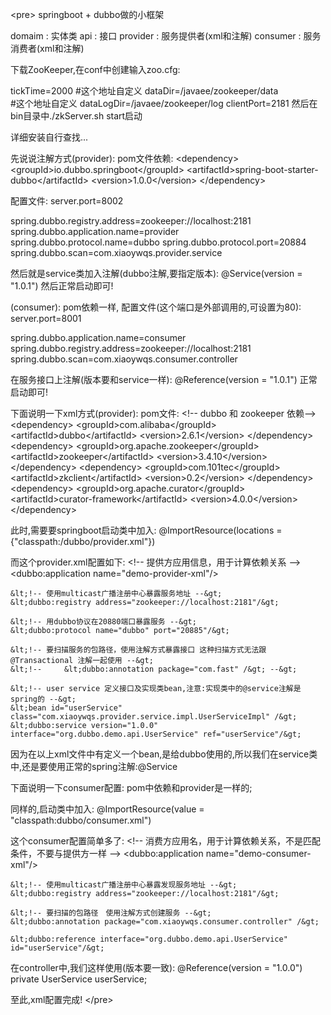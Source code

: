 &lt;pre&gt;
springboot + dubbo做的小框架

domaim : 实体类
api : 接口
provider : 服务提供者(xml和注解)
consumer : 服务消费者(xml和注解)

下载ZooKeeper,在conf中创建输入zoo.cfg:

tickTime=2000
#这个地址自定义
dataDir=/javaee/zookeeper/data  
#这个地址自定义
dataLogDir=/javaee/zookeeper/log
clientPort=2181
然后在bin目录中./zkServer.sh start启动

详细安装自行查找...

先说说注解方式(provider):
pom文件依赖:
&lt;dependency&gt;
	&lt;groupId&gt;io.dubbo.springboot&lt;/groupId&gt;
	&lt;artifactId&gt;spring-boot-starter-dubbo&lt;/artifactId&gt;
	&lt;version&gt;1.0.0&lt;/version&gt;
&lt;/dependency&gt;

配置文件:
server.port=8002

spring.dubbo.registry.address=zookeeper://localhost:2181
spring.dubbo.application.name=provider
spring.dubbo.protocol.name=dubbo
spring.dubbo.protocol.port=20884    
spring.dubbo.scan=com.xiaoywqs.provider.service

然后就是service类加入注解(dubbo注解,要指定版本):
@Service(version = "1.0.1")
然后正常启动即可!

(consumer):
pom依赖一样,
配置文件(这个端口是外部调用的,可设置为80):
server.port=8001

spring.dubbo.application.name=consumer
spring.dubbo.registry.address=zookeeper://localhost:2181
spring.dubbo.scan=com.xiaoywqs.consumer.controller

在服务接口上注解(版本要和service一样): @Reference(version = "1.0.1")
正常启动即可!

下面说明一下xml方式(provider):
pom文件:
&lt;!-- dubbo 和 zookeeper 依赖--&gt;
&lt;dependency&gt;
	&lt;groupId&gt;com.alibaba&lt;/groupId&gt;
	&lt;artifactId&gt;dubbo&lt;/artifactId&gt;
	&lt;version&gt;2.6.1&lt;/version&gt;
&lt;/dependency&gt;
&lt;dependency&gt;
	&lt;groupId&gt;org.apache.zookeeper&lt;/groupId&gt;
	&lt;artifactId&gt;zookeeper&lt;/artifactId&gt;
	&lt;version&gt;3.4.10&lt;/version&gt;
&lt;/dependency&gt;
&lt;dependency&gt;
	&lt;groupId&gt;com.101tec&lt;/groupId&gt;
	&lt;artifactId&gt;zkclient&lt;/artifactId&gt;
	&lt;version&gt;0.2&lt;/version&gt;
&lt;/dependency&gt;
&lt;dependency&gt;
	&lt;groupId&gt;org.apache.curator&lt;/groupId&gt;
	&lt;artifactId&gt;curator-framework&lt;/artifactId&gt;
	&lt;version&gt;4.0.0&lt;/version&gt;
&lt;/dependency&gt;

此时,需要要springboot启动类中加入:
@ImportResource(locations = {"classpath:/dubbo/provider.xml"})

而这个provider.xml配置如下:
	&lt;!-- 提供方应用信息，用于计算依赖关系 --&gt;
    &lt;dubbo:application name="demo-provider-xml"/&gt;

    &lt;!-- 使用multicast广播注册中心暴露服务地址 --&gt;
    &lt;dubbo:registry address="zookeeper://localhost:2181"/&gt;

    &lt;!-- 用dubbo协议在20880端口暴露服务 --&gt;
    &lt;dubbo:protocol name="dubbo" port="20885"/&gt;
    
    &lt;!-- 要扫描服务的包路径，使用注解方式暴露接口 这种扫描方式无法跟 @Transactional 注解一起使用 --&gt;
	&lt;!--     &lt;dubbo:annotation package="com.fast" /&gt; --&gt;
	
    &lt;!-- user service 定义接口及实现类bean,注意:实现类中的@service注解是spring的 --&gt;
	&lt;bean id="userService" class="com.xiaoywqs.provider.service.impl.UserServiceImpl" /&gt;
    &lt;dubbo:service version="1.0.0" interface="org.dubbo.demo.api.UserService" ref="userService"/&gt;

因为在以上xml文件中有定义一个bean,是给dubbo使用的,所以我们在service类中,还是要使用正常的spring注解:@Service

下面说明一下consumer配置:
pom中依赖和provider是一样的;

同样的,启动类中加入: @ImportResource(value = "classpath:dubbo/consumer.xml")

这个consumer配置简单多了:
	&lt;!-- 消费方应用名，用于计算依赖关系，不是匹配条件，不要与提供方一样 --&gt;
    &lt;dubbo:application name="demo-consumer-xml"/&gt;

    &lt;!-- 使用multicast广播注册中心暴露发现服务地址 --&gt;
    &lt;dubbo:registry address="zookeeper://localhost:2181"/&gt;
    
    &lt;!-- 要扫描的包路径　使用注解方式创建服务 --&gt;
    &lt;dubbo:annotation package="com.xiaoywqs.consumer.controller" /&gt;

	&lt;dubbo:reference interface="org.dubbo.demo.api.UserService" id="userService"/&gt;
	
在controller中,我们这样使用(版本要一致):
	@Reference(version = "1.0.0")
	private UserService userService;

至此,xml配置完成!
&lt;/pre&gt;